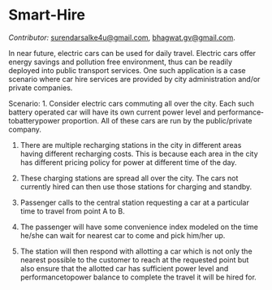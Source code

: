 # Smart-Hire
*Contributor:*  surendarsalke4u@gmail.com, bhagwat.gv@gmail.com.


In near future, electric cars can be used for daily travel. Electric cars offer energy savings and pollution free environment, thus can be readily deployed into public transport services. One such application is a case scenario where car hire services are provided by city administration and/or private companies.

Scenario: 1. Consider electric cars commuting all over the city. Each such battery operated car will have its own current power level and performance­to­battery­power proportion. All of these cars are run by the public/private company.

1. There are multiple recharging stations in the city in different areas having different recharging costs. This is because each area in the city has different pricing policy for power at different time of the day.

2. These charging stations are spread all over the city. The cars not currently hired can then use those stations for charging and standby.

3. Passenger calls to the central station requesting a car at a particular time to travel from point A to B.

4. The passenger will have some convenience index modeled on the time he/she can wait for nearest car to come and pick him/her up.

5. The station will then respond with allotting a car which is not only the nearest possible to the customer to reach at the requested point but also ensure that the allotted car has sufficient power level and performance­to­power balance to complete the travel it will be hired for.
